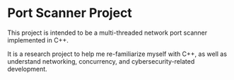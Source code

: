 # Port Scanner Project

This project is intended to be a multi-threaded network port scanner implemented in C++.

It is a research project to help me re-familiarize myself with C++, as well as understand networking, concurrency, and cybersecurity-related development. 